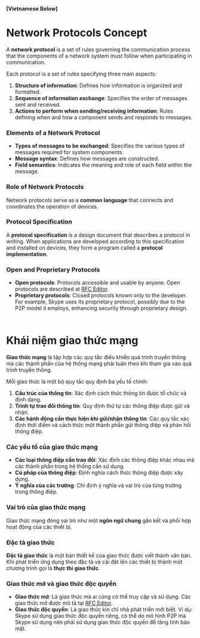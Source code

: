 **[Vietnamese Below]**

# Network Protocols Concept

A **network protocol** is a set of rules governing the communication process that the components of a network system must follow when participating in communication.

Each protocol is a set of rules specifying three main aspects:
1. **Structure of information**: Defines how information is organized and formatted.
2. **Sequence of information exchange**: Specifies the order of messages sent and received.
3. **Actions to perform when sending/receiving information**: Rules defining when and how a component sends and responds to messages.

### Elements of a Network Protocol
- **Types of messages to be exchanged**: Specifies the various types of messages required for system components.
- **Message syntax**: Defines how messages are constructed.
- **Field semantics**: Indicates the meaning and role of each field within the message.

### Role of Network Protocols
Network protocols serve as a **common language** that connects and coordinates the operation of devices.

### Protocol Specification
A **protocol specification** is a design document that describes a protocol in writing. When applications are developed according to this specification and installed on devices, they form a program called a **protocol implementation**.

### Open and Proprietary Protocols
- **Open protocols**: Protocols accessible and usable by anyone. Open protocols are described at [RFC Editor](https://www.rfc-editor.org/).
- **Proprietary protocols**: Closed protocols known only to the developer. For example, Skype uses its proprietary protocol, possibly due to the P2P model it employs, enhancing security through proprietary design.

<div style="border-top: 2px solid white; margin: 20px 0;"></div>

# Khái niệm giao thức mạng

**Giao thức mạng** là tập hợp các quy tắc điều khiển quá trình truyền thông mà các thành phần của hệ thống mạng phải tuân theo khi tham gia vào quá trình truyền thông.

Mỗi giao thức là một bộ quy tắc quy định ba yếu tố chính:
1. **Cấu trúc của thông tin**: Xác định cách thức thông tin được tổ chức và định dạng.
2. **Trình tự trao đổi thông tin**: Quy định thứ tự các thông điệp được gửi và nhận.
3. **Các hành động cần thực hiện khi gửi/nhận thông tin**: Các quy tắc xác định thời điểm và cách thức một thành phần gửi thông điệp và phản hồi thông điệp.

### Các yếu tố của giao thức mạng
- **Các loại thông điệp cần trao đổi**: Xác định các thông điệp khác nhau mà các thành phần trong hệ thống cần sử dụng.
- **Cú pháp của thông điệp**: Định nghĩa cách thức thông điệp được xây dựng.
- **Ý nghĩa của các trường**: Chỉ định ý nghĩa và vai trò của từng trường trong thông điệp.

### Vai trò của giao thức mạng
Giao thức mạng đóng vai trò như một **ngôn ngữ chung** gắn kết và phối hợp hoạt động của các thiết bị.

### Đặc tả giao thức
**Đặc tả giao thức** là một bản thiết kế của giao thức được viết thành văn bản. Khi phát triển ứng dụng theo đặc tả và cài đặt lên các thiết bị thành một chương trình gọi là **thực thi giao thức**.

### Giao thức mở và giao thức độc quyền
- **Giao thức mở**: Là giao thức mà ai cũng có thể truy cập và sử dụng. Các giao thức mở được mô tả tại [RFC Editor](https://www.rfc-editor.org/).
- **Giao thức độc quyền**: Là giao thức kín chỉ nhà phát triển mới biết. Ví dụ: Skype sử dụng giao thức độc quyền riêng, có thể do mô hình P2P mà Skype sử dụng nên phải sử dụng giao thức độc quyền để tăng tính bảo mật.
